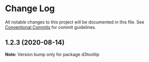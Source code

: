 # Change Log

All notable changes to this project will be documented in this file.
See [Conventional Commits](https://conventionalcommits.org) for commit guidelines.

## 1.2.3 (2020-08-14)

**Note:** Version bump only for package d3tooltip
